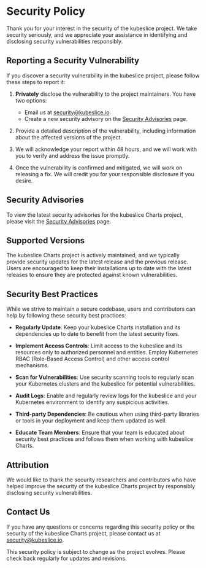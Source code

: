 # Security Policy

Thank you for your interest in the security of the kubeslice project. We take security seriously, and we appreciate your assistance in identifying and disclosing security vulnerabilities responsibly.

## Reporting a Security Vulnerability

If you discover a security vulnerability in the kubeslice project, please follow these steps to report it:

1. **Privately** disclose the vulnerability to the project maintainers. You have two options:

   - Email us at [security@kubeslice.io](mailto:security@kubeslice.io).
   - Create a new security advisory on the [Security Advisories](https://github.com/kubeslice/kubeslice/security/advisories) page.

2. Provide a detailed description of the vulnerability, including information about the affected versions of the project.

3. We will acknowledge your report within 48 hours, and we will work with you to verify and address the issue promptly.

4. Once the vulnerability is confirmed and mitigated, we will work on releasing a fix. We will credit you for your responsible disclosure if you desire.

## Security Advisories

To view the latest security advisories for the kubeslice Charts project, please visit the [Security Advisories](https://github.com/kubeslice/kubeslice/security/advisories) page.

## Supported Versions

The kubeslice Charts project is actively maintained, and we typically provide security updates for the latest release and the previous release. Users are encouraged to keep their installations up to date with the latest releases to ensure they are protected against known vulnerabilities.

## Security Best Practices

While we strive to maintain a secure codebase, users and contributors can help by following these security best practices:

- **Regularly Update**: Keep your kubeslice Charts installation and its dependencies up to date to benefit from the latest security fixes.

- **Implement Access Controls**: Limit access to the kubeslice and its resources only to authorized personnel and entities. Employ Kubernetes RBAC (Role-Based Access Control) and other access control mechanisms.

- **Scan for Vulnerabilities**: Use security scanning tools to regularly scan your Kubernetes clusters and the kubeslice for potential vulnerabilities.

- **Audit Logs**: Enable and regularly review logs for the kubeslice and your Kubernetes environment to identify any suspicious activities.

- **Third-party Dependencies**: Be cautious when using third-party libraries or tools in your deployment and keep them updated as well.

- **Educate Team Members**: Ensure that your team is educated about security best practices and follows them when working with kubeslice Charts.

## Attribution

We would like to thank the security researchers and contributors who have helped improve the security of the kubeslice Charts project by responsibly disclosing security vulnerabilities.

## Contact Us

If you have any questions or concerns regarding this security policy or the security of the kubeslice Charts project, please contact us at [security@kubeslice.io](mailto:security@kubeslice.io).

This security policy is subject to change as the project evolves. Please check back regularly for updates and revisions.
